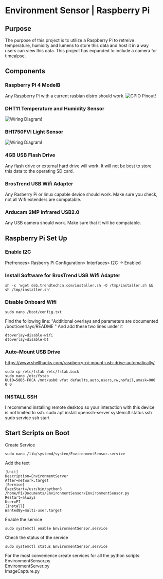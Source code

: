 # Environment Sensor | Raspberry Pi # 

## Purpose ## 
The purpose of this project is to utilize a Raspberry Pi to retreive temperature, humidity and lumens to store this data and host it in a way users can view this data. 
This project has expanded to include a camera for timealpse. 

## Components ## 
### Raspberry Pi 4 ModelB ###
Any Raspberry Pi with a current rasbian distro should work. 
![GPIO Pinout!](https://i.pinimg.com/originals/78/71/2d/78712d34559353e662bbe2c767ce4702.png "GPIO Pinout")
### DHT11 Temperature and Humidity Sensor ### 
![Wiring Diagram!](https://www.thegeekpub.com/wp-content/uploads/2019/05/Using-the-DHT11-Temperature-Sensor-with-the-Raspberry-Pi-DHT11-DHT22-Module-Wiring-Diagram.jpg "Wiring Diagram")
### BH1750FVI Light Sensor ### 
![Wiring Diagram!](https://i1.wp.com/www.pibits.net/wp-content/uploads/2016/09/PI-AND-bh1750_bb.png?resize=500%2C1024 "Wiring Diagram")
### 4GB USB Flash Drive ### 
Any flash drive or external hard drive will work. It will not be best to store this data to the operating SD card. 
### BrosTrend USB Wifi Adapter ###
Any Rasberry Pi or linux capable device should work. Make sure you check, not all Wifi extenders are compatable. 
### Arducam 2MP Infrared USB2.0 ### 
Any USB camera should work. Make sure that it will be compatable. 

## Raspberry Pi Set Up ## 
### Enable I2C ### 
Prefrences> Rasberry Pi Configuration> Interfaces> I2C -> Enabled
### Install Software for BrosTrend USB Wifi Adapter ### 
	sh -c 'wget deb.trendtechcn.com/installer.sh -O /tmp/installer.sh && sh /tmp/installer.sh'
### Disable Onboard Wifi ###
	sudo nano /boot/config.txt
Find the following line:
"Additional overlays and parameters are documented /boot/overlays/README "
And add these two lines under it

	dtoverlay=disable-wifi
	dtoverlay=disable-bt
### Auto-Mount USB Drive ###
https://www.shellhacks.com/raspberry-pi-mount-usb-drive-automatically/

	sudo cp /etc/fstab /etc/fstab.back
	sudo nano /etc/fstab
	UUID=58B5-F0CA /mnt/usb0 vfat defaults,auto,users,rw,nofail,umask=000 0 0
### INSTALL SSH ### 
I recommend installing remote desktop so your interaction with this device is not limited to ssh. 
	sudo apt install openssh-server
	systemctl status ssh
	sudo service ssh start

## Start Scripts on Boot ## 
Create Service

	sudo nano /lib/systemd/system/EnvironmentSensor.service
Add the text

	[Unit]
	Description=EnvironmentServer
	After=network.target
	[Service]
	ExecStart=/usr/bin/python3 /home/PI/Documents/EnvironmentSensor/EnvironmentSensor.py
	Restart=always
	User=PI 
	[Install]
	WantedBy=multi-user.target
Enable the service

	sudo systemctl enable EnvironmentSensor.service
Chech the status of the service

	sudo systemctl status EnvironmentSensor.service

For the most convenience create services for all the python scripts:<br>
EnvironmentSensor.py<br>
EnvironmentServer.py<br>
ImageCapture.py